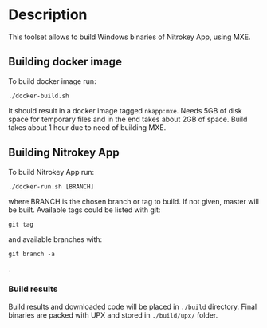# Description

This toolset allows to build Windows binaries of Nitrokey App, using MXE.

## Building docker image
To build docker image run:
```
./docker-build.sh
```
It should result in a docker image tagged `nkapp:mxe`. Needs 5GB of disk space for temporary files and in the end takes about 2GB of space.
Build takes about 1 hour due to need of building MXE.

## Building Nitrokey App
To build Nitrokey App run:
```
./docker-run.sh [BRANCH]
```
where BRANCH is the chosen branch or tag to build. If not given, master will be built. Available tags could be listed with git:
```
git tag
```
and available branches with:
```
git branch -a
```
.

### Build results
Build results and downloaded code will be placed in `./build` directory. Final binaries are packed with UPX and stored in `./build/upx/` folder.

